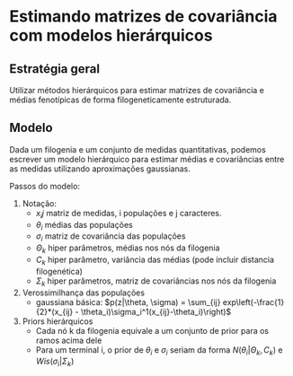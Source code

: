 Estimando matrizes de covariância com modelos hierárquicos
==========================================================

Estratégia geral
----------------

Utilizar métodos hierárquicos para estimar matrizes de covariância e
médias fenotípicas de forma filogeneticamente estruturada.

Modelo
------

Dada um filogenia e um conjunto de medidas quantitativas, podemos escrever um modelo hierárquico para estimar médias e covariâncias entre as medidas utilizando aproximações gaussianas.

Passos do modelo:

1. Notação:
    + $x_ij$ matriz de medidas, i populações e j caracteres.
    + $\theta_i$ médias das populações
    + $\sigma_i$ matriz de covariância das populações
    + $\Theta_k$ hiper parâmetros, médias nos nós da filogenia
    + $C_k$ hiper parâmetro, variância das médias (pode incluir distancia filogenética)
    + $\Sigma_k$ hiper parâmetros, matriz de covariâncias nos nós da filogenia
2. Verossimilhança das populações
    + gaussiana básica: $p(z|\theta, \sigma) = \sum_{ij} exp\left(-\frac{1}{2}*(x_{ij} - \theta_i)\sigma_i^1(x_{ij}-\theta_i)\right)$
3. Priors hierárquicos
    + Cada nó k da filogenia equivale a um conjunto de prior para os ramos acima dele
    + Para um terminal i, o prior de $\theta_i$ e $\sigma_i$ seriam da forma $N(\theta_i|\Theta_k, C_k)$ e $Wis(\sigma_i|\Sigma_k)$

